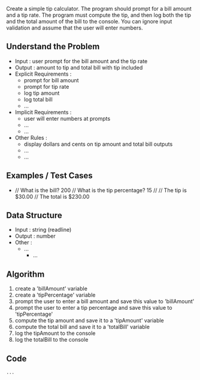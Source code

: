 Create a simple tip calculator. The program should prompt for a bill amount and a tip rate. The program must compute the tip, and then log both the tip and the total amount of the bill to the console. You can ignore input validation and assume that the user will enter numbers.

## Understand the Problem
- Input : user prompt for the bill amount and the tip rate
- Output : amount to tip and total bill with tip included
- Explicit Requirements : 
  - prompt for bill amount
  - prompt for tip rate
  - log tip amount
  - log total bill
  - ...
- Implicit Requirements :
  - user will enter numbers at prompts
  - ...
  - ...
- Other Rules :
  - display dollars and cents on tip amount and total bill outputs
  - ...
  - ...

## Examples / Test Cases
- // What is the bill? 200
  // What is the tip percentage? 15
  //
  // The tip is $30.00
  // The total is $230.00

## Data Structure
- Input : string (readline)
- Output : number
- Other :
  - ...
	- ...

## Algorithm
1. create a 'billAmount' variable
2. create a 'tipPercentage' variable
3. prompt the user to enter a bill amount and save this value to 'billAmount'
4. prompt the user to enter a tip percentage and save this value to 'tipPercentage'
5. compute the tip amount and save it to a 'tipAmount' variable
6. compute the total bill and save it to a 'totalBill' variable
7. log the tipAmount to the console
8. log the totalBill to the console

## Code
` ... `